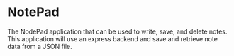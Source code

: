 # NotePad 

The NodePad application that can be used to write, save, and delete notes. This application will use an express backend and save and retrieve note data from a JSON file.